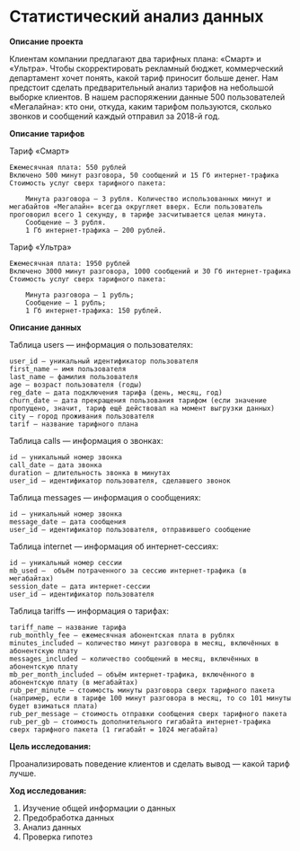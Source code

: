 # Статистический анализ данных

**Описание проекта**
    
Клиентам компании предлагают два тарифных плана: «Смарт» и «Ультра». Чтобы скорректировать рекламный бюджет, коммерческий департамент хочет понять, какой тариф приносит больше денег.
Нам предстоит сделать предварительный анализ тарифов на небольшой выборке клиентов. В нашем распоряжении данные 500 пользователей «Мегалайна»: кто они, откуда, каким тарифом пользуются, сколько звонков и сообщений каждый отправил за 2018-й год.

**Описание тарифов** 
    
Тариф «Смарт»

    Ежемесячная плата: 550 рублей
    Включено 500 минут разговора, 50 сообщений и 15 Гб интернет-трафика
    Стоимость услуг сверх тарифного пакета:
     
        Минута разговора — 3 рубля. Количество использованных минут и мегабайтов «Мегалайн» всегда округляет вверх. Если пользователь проговорил всего 1 секунду, в тарифе засчитывается целая минута.
        Сообщение — 3 рубля.
        1 Гб интернет-трафика — 200 рублей.
    
Тариф «Ультра»

    Ежемесячная плата: 1950 рублей
    Включено 3000 минут разговора, 1000 сообщений и 30 Гб интернет-трафика
    Стоимость услуг сверх тарифного пакета:
     
        Минута разговора — 1 рубль;
        Сообщение — 1 рубль;
        1 Гб интернет-трафика: 150 рублей.

**Описание данных**
    
Таблица users — информация о пользователях:

    user_id — уникальный идентификатор пользователя
    first_name — имя пользователя
    last_name — фамилия пользователя
    age — возраст пользователя (годы)
    reg_date — дата подключения тарифа (день, месяц, год)
    churn_date — дата прекращения пользования тарифом (если значение пропущено, значит, тариф ещё действовал на момент выгрузки данных)
    city — город проживания пользователя
    tarif — название тарифного плана

Таблица calls — информация о звонках:

    id — уникальный номер звонка
    call_date — дата звонка
    duration — длительность звонка в минутах
    user_id — идентификатор пользователя, сделавшего звонок

Таблица messages — информация о сообщениях:

    id — уникальный номер звонка
    message_date — дата сообщения
    user_id — идентификатор пользователя, отправившего сообщение

Таблица internet — информация об интернет-сессиях:

    id — уникальный номер сессии
    mb_used —  объём потраченного за сессию интернет-трафика (в мегабайтах)
    session_date — дата интернет-сессии
    user_id — идентификатор пользователя

Таблица tariffs — информация о тарифах:

    tariff_name — название тарифа
    rub_monthly_fee — ежемесячная абонентская плата в рублях
    minutes_included — количество минут разговора в месяц, включённых в абонентскую плату
    messages_included — количество сообщений в месяц, включённых в абонентскую плату
    mb_per_month_included — объём интернет-трафика, включённого в абонентскую плату (в мегабайтах)
    rub_per_minute — стоимость минуты разговора сверх тарифного пакета (например, если в тарифе 100 минут разговора в месяц, то со 101 минуты будет взиматься плата)
    rub_per_message — стоимость отправки сообщения сверх тарифного пакета
    rub_per_gb — стоимость дополнительного гигабайта интернет-трафика сверх тарифного пакета (1 гигабайт = 1024 мегабайта)

**Цель исследования:**
     
Проанализировать поведение клиентов и сделать вывод — какой тариф лучше.

**Ход исследования:**

1. Изучение общей информации о данных
2. Предобработка данных
3. Анализ данных
4. Проверка гипотез
